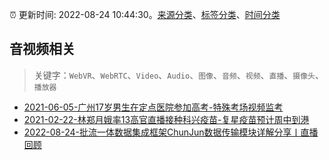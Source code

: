 :alarm_clock: 更新时间: 2022-08-24 10:44:30。[来源分类](../README.md)、[标签分类](../TAGS.md)、[时间分类](../TIMELINE.md)

## 音视频相关


> 关键字：`WebVR`、`WebRTC`、`Video`、`Audio`、`图像`、`音频`、`视频`、`直播`、`摄像头`、`播放器`



- [2021-06-05-广州17岁男生在定点医院参加高考-特殊考场视频监考](https://m.caixin.com/m/2021-06-05/101723418.html) 
- [2021-02-22-林郑月娥率13高官直播接种科兴疫苗-复星疫苗预计周中到港](https://m.caixin.com/m/2021-02-22/101665724.html) 
- [2022-08-24-批流一体数据集成框架ChunJun数据传输模块详解分享丨直播回顾](https://toutiao.io/k/4bopo73) 